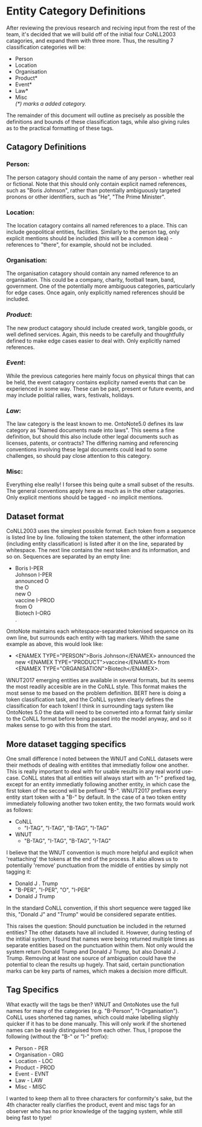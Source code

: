 # Entity Category Definitions
After reviewing the previous research and reciving input from the rest of the team, it's decided that we will build off of the initial four CoNLL2003 catagories, and expand them with three more. Thus, the resulting 7 classification categories will be:  
- Person
- Location
- Organisation
- Product*
- Event*
- Law*
- Misc  
_(*) marks a added category._  

The remainder of this document will outline as precisely as possible the definitions and bounds of these classification tags, while also giving rules as to the practical formatting of these tags.

## Catagory Definitions
### Person:
The person catagory should contain the name of any person - whether real or fictional. Note that this should only contain explicit named references, such as "Boris Johnson", rather than potentially ambiguously targeted pronons or other identifiers, such as "He", "The Prime Minister".

### Location:
The location catagory contains all named references to a place. This can include geopolitical entities, facilities. Similarly to the person tag, only explicit mentions should be included (this will be a common idea) - references to "there", for example, should not be included.

### Organisation:
The organisation catagory should contain any named reference to an organisation. This could be a company, charity, football team, band, government. One of the potentially more ambiguous categories, particularly for edge cases. Once again, only explicitly named references should be included.

### *Product*:
The new product catagory should include created work, tangible goods, or well defined services. Again, this needs to be carefully and thoughtfully defined to make edge cases easier to deal with. Only explicitly named references.

### *Event*:
While the previous categories here mainly focus on physical things that can be held, the event catagory contains explicity named events that can be experienced in some way. These can be past, present or future events, and may include politial rallies, wars, festivals, holidays.

### *Law*:
The law category is the least known to me. OntoNote5.0 defines its law category as "Named documents made into laws". This seems a fine definition, but should this also include other legal documents such as licenses, patents, or contracts? The differing naming and referencing conventions involving these legal documents could lead to some challenges, so should pay close attention to this category.

### Misc:
Everything else really! I forsee this being quite a small subset of the results. The general conventions apply here as much as in the other catagories. Only explicit mentions should be tagged - no implicit mentions.

## Dataset format
CoNLL2003 uses the simplest possible format. Each token from a sequence is listed line by line. following the token statement, the other information (including entity classification) is listed after it on the line, separated by whitespace. The next line contains the next token and its information, and so on. Sequences are separated by an empty line: 
- Boris I-PER  
    Johnson I-PER  
    announced O  
    the O  
    new O  
    vaccine I-PROD  
    from O  
    Biotech I-ORG  
    .  

OntoNote maintains each whitespace-separated tokenised sequence on its own line, but surrounds each entity with tag markers. Whith the same example as above, this would look like:
- \<ENAMEX TYPE="PERSON">Boris Johnson\</ENAMEX> announced the new \<ENAMEX TYPE="PRODUCT">vaccine\</ENAMEX> from \<ENAMEX TYPE="ORGANISATION">Biotech\</ENAMEX>.

WNUT2017 emerging entities are available in several formats, but its seems the most readily accesible are in the CoNLL style. This format makes the most sense to me based on the problem definition. BERT here is doing a token classification task, and the CoNLL system clearly defines the classification for each token! I think in surrounding tags system like OntoNotes 5.0 the data will need to be converted into a format fairly similar to the CoNLL format before being passed into the model anyway, and so it makes sense to go with this from the start.

## More dataset tagging specifics
One small difference I noted between the WNUT and CoNLL datasets were their methods of dealing with entitites that immediatly follow one another. This is really important to deal with for usable results in any real world use-case. CoNLL states that all entities will always start with an "I-" prefixed tag, except for an entity immediatly following another entity, in which case the first token of the second will be prefixed "B-". WNUT2017 prefixes every entity start token with a "B-" by default. In the case of a two token entity immediately following another two token entity, the two formats would work as follows:
- CoNLL
    - "I-TAG", "I-TAG", "B-TAG", "I-TAG"
- WNUT
    - "B-TAG", "I-TAG", "B-TAG", "I-TAG"  

I believe that the WNUT convention is much more helpful and explicit when 'reattaching' the tokens at the end of the process. It also allows us to potentially 'remove' punctuation from the middle of entities by simply not tagging it:
- Donald J . Trump
- "B-PER", "I-PER", "O", "I-PER"
- Donald J Trump  

In the standard CoNLL convention, if this short sequence were tagged like this, "Donald J" and "Trump" would be considered separate entities.

This raises the question: Should punctuation be included in the returned entities? The other datasets have all included it. However, during testing of the intitial system, I found that names were being returned multiple times as separate entities based on the punctuation within them. Not only would the system return Donald Trump and Donald J Trump, but also Donald J . Trump. Removing at least one source of ambiguation could have the potential to clean the results up hugely. That said, certain punctionation marks can be key parts of names, which makes a decision more difficult.

## Tag Specifics
What exactly will the tags be then? WNUT and OntoNotes use the full names for many of the categories (e.g. "B-Person", "I-Organisation"). CoNLL uses shortened tag names, which could make labelling slighly quicker if it has to be done manually. This will only work if the shortened names can be easily distinguised from each other. Thus, I propose the following (without the "B-" or "I-" prefix):
- Person - PER
- Organisation - ORG
- Location - LOC
- Product - PROD
- Event - EVNT
- Law - LAW
- Misc - MISC  

I wanted to keep them all to three characters for conformity's sake, but the 4th character really clarifies the product, event and misc tags for an observer who has no prior knowledge of the tagging system, while still being fast to type!